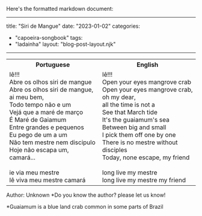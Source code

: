 Here's the formatted markdown document:

---
title: "Siri de Mangue"
date: "2023-01-02"
categories: 
  - "capoeira-songbook"
tags: 
  - "ladainha"
layout: "blog-post-layout.njk"
---

<table class="capoeira-table">
    <tr class="header-row">
        <th>Portuguese</th>
        <th>English</th>
    </tr>
    <tr>
        <td>Iê!!!<br>
        Abre os olhos siri de mangue<br>
        Abre os olhos siri de mangue, ai meu bem,<br>
        Todo tempo não e um<br>
        Vejá que a maré de março<br>
        É Maré de Gaiamum<br>
        Entre grandes e pequenos<br>
        Eu pego de um a um<br>
        Não tem mestre nem discipulo<br>
        Hoje não escapa um, camará...<br>
        <br>
        ie via meu mestre<br>
        Iê viva meu mestre camará</td>
        <td>Iê!!!<br>
        Open your eyes mangrove crab<br>
        Open your eyes mangrove crab, oh my dear,<br>
        all the time is not a<br>
        See that March tide<br>
        It's the guaiamum's sea<br>
        Between big and small<br>
        I pick them off one by one<br>
        There is no mestre without disciples<br>
        Today, none escape, my friend<br>
        <br>
        long live my mestre<br>
        long live my mestre my friend</td>
    </tr>
</table>

<figcaption>

Author: Unknown *Do you know the author? please let us know!

</figcaption>

*Guaiamum is a blue land crab common in some parts of Brazil